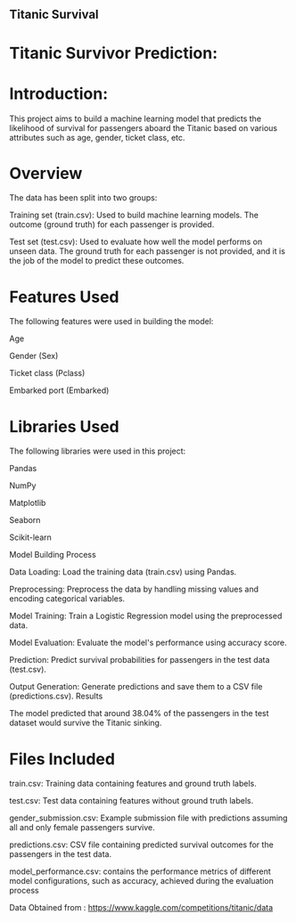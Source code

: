 ## Titanic Survival

# Titanic Survivor Prediction: 
 
# Introduction: 
This project aims to build a machine learning model that predicts the likelihood of survival for passengers aboard the Titanic based on various attributes such as age, gender, ticket class, etc. 

# Overview

The data has been split into two groups:

Training set (train.csv): Used to build machine learning models. The outcome (ground truth) for each passenger is provided.

Test set (test.csv): Used to evaluate how well the model performs on unseen data. The ground truth for each passenger is not provided, and it is the job of the model to predict these outcomes.

# Features Used

The following features were used in building the model:

Age

Gender (Sex)

Ticket class (Pclass)

Embarked port (Embarked)

# Libraries Used

The following libraries were used in this project:

Pandas

NumPy

Matplotlib

Seaborn

Scikit-learn

Model Building Process

Data Loading: Load the training data (train.csv) using Pandas.

Preprocessing: Preprocess the data by handling missing values and encoding categorical variables.

Model Training: Train a Logistic Regression model using the preprocessed data.

Model Evaluation: Evaluate the model's performance using accuracy score.

Prediction: Predict survival probabilities for passengers in the test data (test.csv).

Output Generation: Generate predictions and save them to a CSV file (predictions.csv).
Results

The model predicted that around 38.04% of the passengers in the test dataset would survive the Titanic sinking.

# Files Included

train.csv: Training data containing features and ground truth labels.

test.csv: Test data containing features without ground truth labels.

gender_submission.csv: Example submission file with predictions assuming all and only female passengers survive.

predictions.csv: CSV file containing predicted survival outcomes for the passengers in the test data.

model_performance.csv: contains the performance metrics of different model configurations, such as accuracy, achieved during the evaluation process

Data Obtained from : https://www.kaggle.com/competitions/titanic/data
